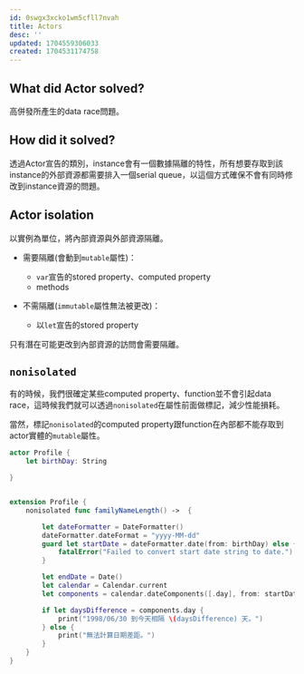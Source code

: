 ```yaml
---
id: 0swgx3xcko1wm5cfll7nvah
title: Actors
desc: ''
updated: 1704559306033
created: 1704531174758
---
```


## What did **Actor** solved?

高併發所產生的data race問題。

## How did it solved?

透過Actor宣告的類別，instance會有一個數據隔離的特性，所有想要存取到該instance的外部資源都需要排入一個serial queue，以這個方式確保不會有同時修改到instance資源的問題。

## Actor isolation

以實例為單位，將內部資源與外部資源隔離。

- 需要隔離(會動到`mutable`屬性)：
  - `var`宣告的stored property、computed property
  - methods

- 不需隔離(`immutable`屬性無法被更改)：
  - 以`let`宣告的stored property

只有潛在可能更改到內部資源的訪問會需要隔離。

## `nonisolated`

有的時候，我們很確定某些computed property、function並不會引起data race，這時候我們就可以透過`nonisolated`在屬性前面做標記，減少性能損耗。

當然，標記`nonisolated`的computed property跟function在內部都不能存取到actor實體的`mutable`屬性。

```swift
actor Profile {
    let birthDay: String

}


extension Profile {
    nonisolated func familyNameLength() ->  {

        let dateFormatter = DateFormatter()
        dateFormatter.dateFormat = "yyyy-MM-dd"
        guard let startDate = dateFormatter.date(from: birthDay) else {
            fatalError("Failed to convert start date string to date.")
        }

        let endDate = Date()
        let calendar = Calendar.current
        let components = calendar.dateComponents([.day], from: startDate, to: endDate)

        if let daysDifference = components.day {
            print("1998/06/30 到今天相隔 \(daysDifference) 天。")
        } else {
            print("無法計算日期差距。")
        }
    }
}
```